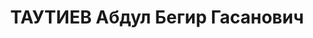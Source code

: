 ---
title: ТАУТИЕВ Абдул Бегир Гасанович
description: "Род. в 1902, Карская обл., Кагызманский окр., с. Каслы, Турция, осетин.\
  \ Род занятий: до ареста секретарь Югоосетинского Обкома КП(б) Грузии. \n  Осужден\
  \ Тройкой при НКВД ГССР 10.11.1937. Мера наказания: расстрел с конфискацией личного\
  \ имущества. Дата расстрела: 12.11.1937"
---
